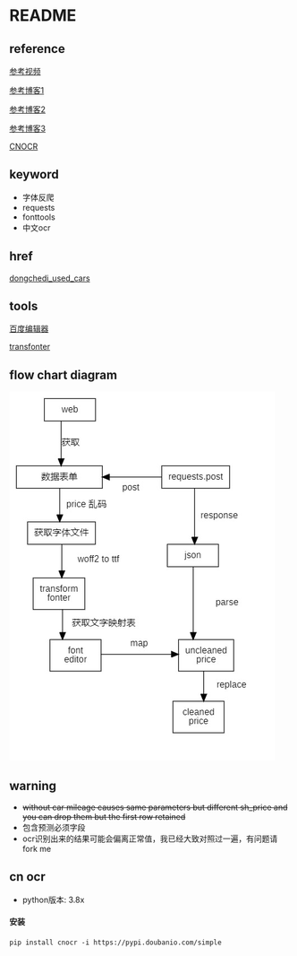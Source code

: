 # README

## reference

[参考视频](https://www.bilibili.com/video/BV1RD421g7kL/?spm_id_from=333.337.search-card.all.click&vd_source=62be63bb97ad70a5484a980989eb1de5)

[参考博客1](https://cloud.tencent.com/developer/article/1831685)

[参考博客2](https://www.cnblogs.com/feng0815/p/16656656.html)

[参考博客3](https://www.cnblogs.com/Im-Victor/p/17754051.html#1_Paddle_OCR_7)

[CNOCR](https://cnocr.readthedocs.io/zh-cn/stable/)

## keyword

- 字体反爬
- requests
- fonttools
- 中文ocr



## href

[dongchedi_used_cars](https://www.dongchedi.com/usedcar/x-x-x-x-x-x-x-x-x-x-x-x-x-x-x-x-x-x-x-x-x-1-1-x-x-x-x-x)



## tools

[百度编辑器](https://kekee000.github.io/fonteditor/#)

[transfonter](https://transfonter.org/)



## flow chart diagram

![img](./flow_chart_diagram/FlowchartDiagram.jpg)

## warning

- ~~without car mileage causes same parameters but different sh_price and you can drop them but the first row retained~~
- 包含预测必须字段
- ocr识别出来的结果可能会偏离正常值，我已经大致对照过一遍，有问题请fork me

## cn ocr

- python版本: 3.8x



#### 安装

```
pip install cnocr -i https://pypi.doubanio.com/simple


```

